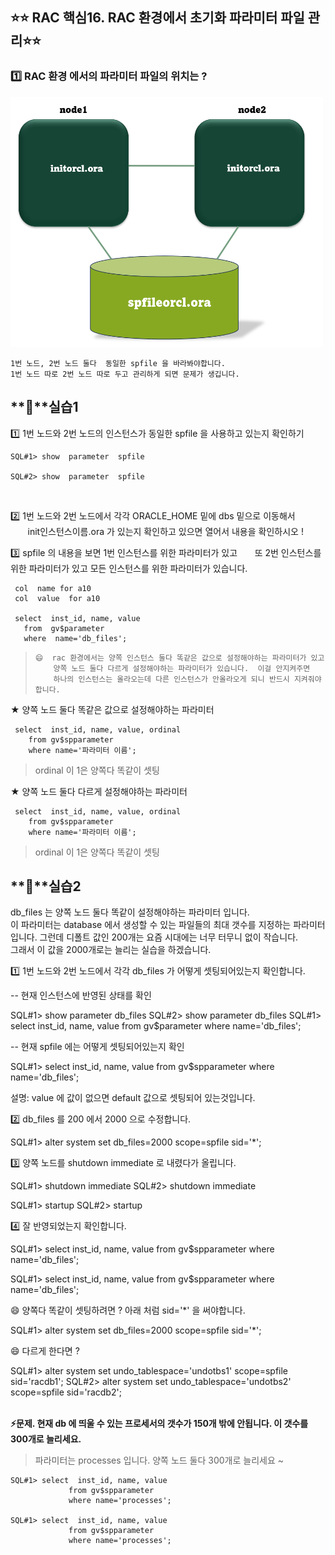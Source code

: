 
## ⭐⭐ RAC 핵심16. RAC 환경에서 초기화 파라미터 파일 관리⭐⭐


### 1️⃣ RAC 환경 에서의 파라미터 파일의 위치는 ?

<img src="https://github.com/oracleyu01/rac_class/blob/main/init.png" width="500" height="400">

    1번 노드, 2번 노드 둘다  동일한 spfile 을 바라봐야합니다. 
    1번 노드 따로 2번 노드 따로 두고 관리하게 되면 문제가 생깁니다. 

## **💎**실습1
1️⃣ 1번 노드와 2번 노드의 인스턴스가 동일한 spfile 을 사용하고 있는지 확인하기

    SQL#1> show  parameter  spfile
    
    SQL#2> show  parameter  spfile  

 &nbsp;

2️⃣ 1번 노드와 2번 노드에서 각각 ORACLE_HOME 밑에 dbs 밑으로 이동해서 
    &nbsp;&nbsp;&nbsp;&nbsp;&nbsp;&nbsp;&nbsp;init인스턴스이름.ora 가 있는지 확인하고 있으면 열어서 내용을 확인하시오 !
     &nbsp;
      &nbsp;


3️⃣  spfile 의 내용을 보면 1번 인스턴스를 위한 파라미터가 있고
   &nbsp;&nbsp;&nbsp;&nbsp;&nbsp; 또 2번 인스턴스를 위한 파라미터가 있고 모든 인스턴스를 위한 파라미터가 있습니다.

     col  name for a10
     col  value  for a10
    
     select  inst_id, name, value
       from  gv$parameter
       where  name='db_files';

>     😄  rac 환경에서는 양쪽 인스턴스 둘다 똑같은 값으로 설정해야하는 파라미터가 있고
>         양쪽 노드 둘다 다르게 설정해야하는 파라미터가 있습니다.  이걸 안지켜주면
>         하나의 인스턴스는 올라오는데 다른 인스턴스가 안올라오게 되니 반드시 지켜줘야합니다.

★ 양쪽 노드 둘다 똑같은 값으로 설정해야하는 파라미터 

     select  inst_id, name, value, ordinal    
        from gv$spparameter                                    
        where name='파라미터 이름'; 

  

>   ordinal 이 1은 양쪽다 똑같이 셋팅

★ 양쪽 노드 둘다 다르게 설정해야하는 파라미터 

     select  inst_id, name, value, ordinal    
        from gv$spparameter                                    
        where name='파라미터 이름'; 

  

>   ordinal 이 1은 양쪽다 똑같이 셋팅

## **💎**실습2

 db_files 는 양쪽 노드 둘다 똑같이 설정해야하는 파라미터 입니다.  
 이 파라미터는 database 에서 생성할 수 있는 파일들의 최대 갯수를 지정하는 파라미터  
 입니다. 그런데 디폴트 값인 200개는 요즘 시대에는 너무 터무니 없이 작습니다.  
 그래서 이 값을 2000개로는 늘리는 실습을 하겠습니다.  

1️⃣ 1번 노드와 2번 노드에서 각각 db_files 가 어떻게 셋팅되어있는지 확인합니다.

-- 현재 인스턴스에 반영된 상태를 확인 

SQL#1> show parameter db_files
SQL#2> show parameter db_files 
SQL#1> select  inst_id, name, value 
             from gv$parameter
             where name='db_files';

-- 현재 spfile 에는 어떻게 셋팅되어있는지 확인 

SQL#1> select  inst_id, name, value 
             from gv$spparameter
             where name='db_files';

설명: value 에 값이 없으면 default 값으로 셋팅되어 있는것입니다. 

2️⃣ db_files 를 200 에서 2000 으로 수정합니다. 

SQL#1> alter  system   set   db_files=2000  scope=spfile   sid='*';

3️⃣ 양쪽 노드를 shutdown immediate 로 내렸다가 올립니다. 

SQL#1> shutdown immediate
SQL#2> shutdown immediate

SQL#1> startup
SQL#2> startup

4️⃣ 잘 반영되었는지 확인합니다.

SQL#1> select  inst_id, name, value 
             from gv$spparameter
             where name='db_files';

SQL#1> select  inst_id, name, value 
             from gv$spparameter
             where name='db_files';


 😄 양쪽다 똑같이 셋팅하려면 ?   아래 처럼 sid='*' 을 써야합니다. 

SQL#1> alter  system   set   db_files=2000  scope=spfile   sid='*';

😄 다르게 한다면 ?  
 
SQL#1> alter  system   set  undo_tablespace='undotbs1'  scope=spfile   sid='racdb1';
SQL#2> alter  system   set  undo_tablespace='undotbs2'  scope=spfile   sid='racdb2';  
&nbsp;

**⚡문제.  현재 db 에 띄울 수 있는 프로세서의 갯수가 150개 밖에 안됩니다. 이 갯수를 300개로 늘리세요.**   
 

> 파라미터는 processes 입니다.  양쪽 노드 둘다 300개로 늘리세요 ~

    SQL#1> select  inst_id, name, value 
                 from gv$spparameter
                 where name='processes';
    
    SQL#1> select  inst_id, name, value 
                 from gv$spparameter
                 where name='processes';
